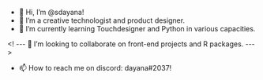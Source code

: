 - 👋 Hi, I’m @sdayana!
- 👀 I’m a creative technologist and product designer.
- 🌱 I’m currently learning Touchdesigner and Python in various capacities.

<! ---
💞️ I’m looking to collaborate on front-end projects and R packages.
--->
- 📫 How to reach me on discord: dayana#2037!

<!---
sdayana/sdayana is a ✨ special ✨ repository because its `README.md` (this file) appears on your GitHub profile.
You can click the Preview link to take a look at your changes.
--->

